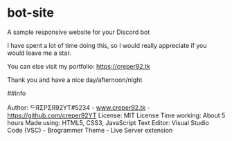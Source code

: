 # bot-site
A sample responsive website for your Discord bot

I have spent a lot of time doing this, so I would really appreciate if you would leave me a star.

You can else visit my portfolio: https://creper92.tk

Thank you and have a nice day/afternoon/night

##info


Author: ᄃЯΣPΣЯ92YƬ#5234 - www.creper92.tk - https://github.com/creper92YT
License: MIT License
Time working: About 5 hours
Made using: HTML5, CSS3, JavaScript
Text Editor: Visual Studio Code (VSC) - Brogrammer Theme - Live Server extension
